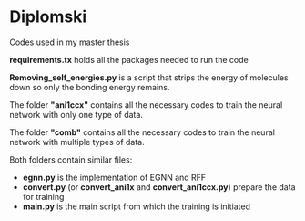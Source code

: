 # Diplomski
Codes used in my master thesis

**requirements.tx** holds all the packages needed to run the code

**Removing_self_energies.py** is a script that strips the energy of molecules down so only the bonding energy remains.

The folder **"ani1ccx"** contains all the necessary codes to train the neural network with only one type of data.

The folder **"comb"** contains all the necessary codes to train the neural network with multiple types of data. 

Both folders contain similar files:

- **egnn.py** is the implementation of EGNN and RFF
- **convert.py** (or **convert_ani1x** and **convert_ani1ccx.py**) prepare the data for training
- **main.py** is the main script from which the training is initiated

